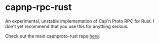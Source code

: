 capnp-rpc-rust
==============

An experimental, unstable implementation of Cap'n Proto RPC for Rust.
I don't yet recommend that you use this for anything serious.

Check out the main capnproto-rust repo [here](https://github.com/dwrensha/capnproto-rust).
